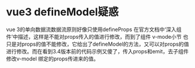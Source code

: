 # vue3 defineModel疑惑
vue 3的单向数据流数据流原则好像只使用defineProps
在官方文档中‘深入组件’中描述，这样是不能对props传入的值进行修改，而到了组件 v-mode小节
也只是对props的值不能修改，它给出了defineModel的方法，又可以对props的值进行修改。而在看到3.4版本前的代码示例又傻了，传入props和emit，去子组件修改v-model
绑定的props传进来的值。